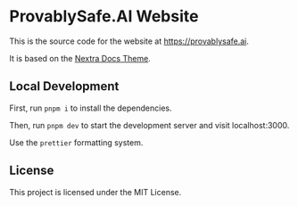 # ProvablySafe.AI Website

This is the source code for the website at https://provablysafe.ai.

It is based on the
[Nextra Docs Theme](https://nextra.site/docs/docs-theme/start).

## Local Development

First, run `pnpm i` to install the dependencies.

Then, run `pnpm dev` to start the development server and visit localhost:3000.

Use the `prettier` formatting system.

## License

This project is licensed under the MIT License.
